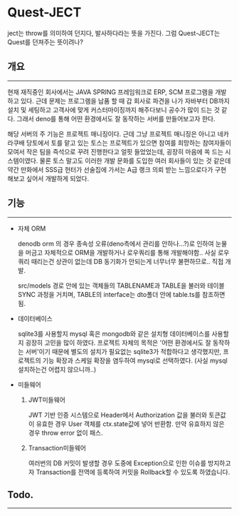 # Quest-JECT
ject는 throw를 의미하여 던지다, 발사하다라는 뜻을 가진다. 그럼 Quest-JECT는 Quest를 던져주는 뜻이려나?

## 개요
***
현재 재직중인 회사에서는 JAVA SPRING 프레임워크로 ERP, SCM 프로그램을 개발하고 있다. 근데 문제는 프로그램을 납품 할 때 갑 회사로 파견을 나가 자바부터 DB까지 설치 및 세팅하고 고객사에 맞게 커스터마이징까지 해주다보니 공수가 많이 드는 것 같다. 그래서 deno를 통해 어떤 환경에서도 잘 동작하는 서버를 만들어보고자 한다.

해당 서버의 주 기능은 프로젝트 매니징이다. 근데 그냥 프로젝트 매니징은 아니고 네카라쿠배 당토에서 토를 맡고 있는 토스는 프로젝트가 있으면 참여를 희망하는 참여자들이 모여서 작은 팀을 즉석으로 꾸려 진행한다고 얼핏 들었었는데, 굉장히 마음에 쏙 드는 시스템이였다. 물론 토스 말고도 이러한 개발 문화를 도입한 여러 회사들이 있는 것 같은데 약간 만화에서 SSS급 헌터가 선술집에 가서는 A급 랭크 의뢰 받는 느낌으로다가 구현해보고 싶어서 개발하게 되었다. 

## 기능
***
- 자체 ORM

    denodb orm 의 경우 종속성 오류(deno측에서 관리를 안하나...?)로 인하여 눈물을 머금고 자체적으로 ORM을 개발하거나 로우쿼리를 통해 개발해야함.. 사실 로우쿼리 때리는건 상관이 없는데 DB 동기화가 안되는게 너무너무 불편하므로.. 직접 개발.

    src/models 경로 안에 있는 객체들의 TABLENAME과 TABLE을 불러와 테이블 SYNC 과정을 거치며, TABLE의 interface는 dto폴더 안에 table.ts를 참조하면 됨.

- 데이터베이스

    sqlite3를 사용할지 mysql 혹은 mongodb와 같은 설치형 데이터베이스를 사용할지 굉장히 고민을 많이 하였다.
    프로젝트 자체의 목적은 '어떤 환경에서도 잘 동작하는 서버'이기 때문에 별도의 설치가 필요없는 sqlite3가 적합하다고 생각했지만, 프로젝트의 기능 확장과 스케일 확장을 염두하여 mysql로 선택하였다. (사실 mysql 설치하는건 어렵지 않으니까..)

- 미들웨어

    1. JWT미들웨어
        
        JWT 기반 인증 시스템으로 Header에서 Authorization 값을 불러와 토큰값이 유효한 경우 User 객체를 ctx.state값에 넣어 반환함.
        만약 유효하지 않은 경우 throw error 없이 패스.

    2. Transaction미들웨어

        여러번의 DB 커밋이 발생할 경우 도중에 Exception으로 인한 이슈를 방지하고자 Transaction를 전역에 등록하여 커밋을 Rollback할 수 있도록 하였습니다.

## Todo.
***